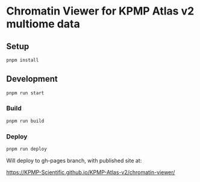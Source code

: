 # Chromatin Viewer for KPMP Atlas v2 multiome data

## Setup

```sh
pnpm install
```

## Development

```sh
pnpm run start
```

### Build

```sh
pnpm run build
```

### Deploy

```sh
pnpm run deploy
```

Will deploy to gh-pages branch, with published site at:

https://KPMP-Scientific.github.io/KPMP-Atlas-v2/chromatin-viewer/

